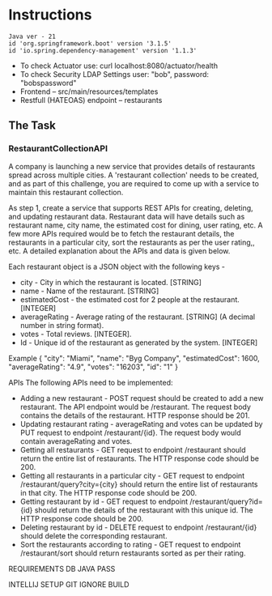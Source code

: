 # Instructions
    Java ver - 21
	id 'org.springframework.boot' version '3.1.5'
	id 'io.spring.dependency-management' version '1.1.3'


* To check Actuator use: curl localhost:8080/actuator/health
* To check Security LDAP Settings user: "bob", password: "bobspassword"
* Frontend – src/main/resources/templates 
* Restfull (HATEOAS) endpoint – restaurants
## The Task
### RestaurantCollectionAPI

A company is launching a new service that provides details of restaurants spread across 
multiple cities. A 'restaurant collection' needs to be created, and as part of this challenge, 
you are required to come up with a service to maintain this restaurant collection.

As step 1, create a service that supports REST APIs for creating, deleting, and updating 
restaurant data. Restaurant data will have details such as restaurant name, city name, 
the estimated cost for dining, user rating, etc. 
A few more APIs required would be to fetch the restaurant details, the restaurants in a 
particular city, sort the restaurants as per the user rating,, etc. A detailed explanation 
about the APIs and data is given below.

Each restaurant object is a JSON object with the following keys -

- city - City in which the restaurant is located. [STRING]
- name - Name of the restaurant. [STRING]
- estimatedCost - the estimated cost for 2 people at the restaurant. [INTEGER]
- averageRating - Average rating of the restaurant. [STRING] (A decimal number in string format).
- votes - Total reviews. [INTEGER].
- Id - Unique id of the restaurant as generated by the system. [INTEGER]

Example
{
"city": "Miami",
"name": "Byg Company",
"estimatedCost": 1600,
"averageRating": "4.9",
"votes": "16203",
"id": "1"
}

APIs
The following APIs need to be implemented:

- Adding a new restaurant - POST request should be created to add a new restaurant. The API endpoint would be /restaurant. The request body contains the details of the restaurant. HTTP response should be 201.
- Updating restaurant rating - averageRating and votes can be updated by PUT request to endpoint /restaurant/{id}. The request body would contain averageRating and votes.
- Getting all restaurants - GET request to endpoint /restaurant should return the entire list of restaurants. The HTTP response code should be 200.
- Getting all restaurants in a particular city - GET request to endpoint /restaurant/query?city={city}  should return the entire list of restaurants in that city. The HTTP response code should be 200.
- Getting restaurant by id - GET request to endpoint /restaurant/query?id={id} should return the details of the restaurant with this unique id. The HTTP response code should be 200.
- Deleting restaurant by id - DELETE request to endpoint /restaurant/{id} should delete the corresponding restaurant.
- Sort the restaurants according to rating - GET request to endpoint /restaurant/sort should return restaurants sorted as per their rating.

REQUIREMENTS
DB
JAVA
PASS

INTELLIJ SETUP
GIT IGNORE BUILD
